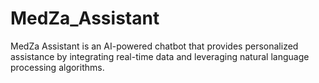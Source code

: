 # MedZa_Assistant
 MedZa Assistant is an AI-powered chatbot that provides personalized assistance by integrating real-time data and leveraging natural language processing algorithms.
